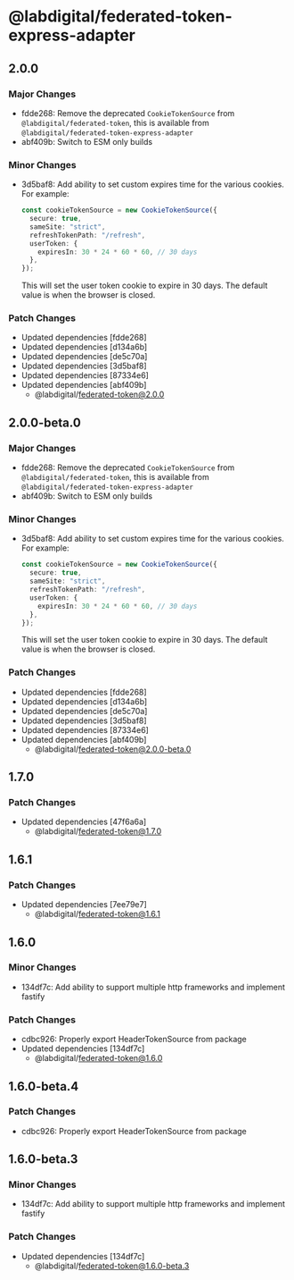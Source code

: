 # @labdigital/federated-token-express-adapter

## 2.0.0

### Major Changes

- fdde268: Remove the deprecated `CookieTokenSource` from `@labdigital/federated-token`, this is available from `@labdigital/federated-token-express-adapter`
- abf409b: Switch to ESM only builds

### Minor Changes

- 3d5baf8: Add ability to set custom expires time for the various cookies. For example:

  ```ts
  const cookieTokenSource = new CookieTokenSource({
    secure: true,
    sameSite: "strict",
    refreshTokenPath: "/refresh",
    userToken: {
      expiresIn: 30 * 24 * 60 * 60, // 30 days
    },
  });
  ```

  This will set the user token cookie to expire in 30 days. The default value is when
  the browser is closed.

### Patch Changes

- Updated dependencies [fdde268]
- Updated dependencies [d134a6b]
- Updated dependencies [de5c70a]
- Updated dependencies [3d5baf8]
- Updated dependencies [87334e6]
- Updated dependencies [abf409b]
  - @labdigital/federated-token@2.0.0

## 2.0.0-beta.0

### Major Changes

- fdde268: Remove the deprecated `CookieTokenSource` from `@labdigital/federated-token`, this is available from `@labdigital/federated-token-express-adapter`
- abf409b: Switch to ESM only builds

### Minor Changes

- 3d5baf8: Add ability to set custom expires time for the various cookies. For example:

  ```ts
  const cookieTokenSource = new CookieTokenSource({
    secure: true,
    sameSite: "strict",
    refreshTokenPath: "/refresh",
    userToken: {
      expiresIn: 30 * 24 * 60 * 60, // 30 days
    },
  });
  ```

  This will set the user token cookie to expire in 30 days. The default value is when
  the browser is closed.

### Patch Changes

- Updated dependencies [fdde268]
- Updated dependencies [d134a6b]
- Updated dependencies [de5c70a]
- Updated dependencies [3d5baf8]
- Updated dependencies [87334e6]
- Updated dependencies [abf409b]
  - @labdigital/federated-token@2.0.0-beta.0

## 1.7.0

### Patch Changes

- Updated dependencies [47f6a6a]
  - @labdigital/federated-token@1.7.0

## 1.6.1

### Patch Changes

- Updated dependencies [7ee79e7]
  - @labdigital/federated-token@1.6.1

## 1.6.0

### Minor Changes

- 134df7c: Add ability to support multiple http frameworks and implement fastify

### Patch Changes

- cdbc926: Properly export HeaderTokenSource from package
- Updated dependencies [134df7c]
  - @labdigital/federated-token@1.6.0

## 1.6.0-beta.4

### Patch Changes

- cdbc926: Properly export HeaderTokenSource from package

## 1.6.0-beta.3

### Minor Changes

- 134df7c: Add ability to support multiple http frameworks and implement fastify

### Patch Changes

- Updated dependencies [134df7c]
  - @labdigital/federated-token@1.6.0-beta.3
